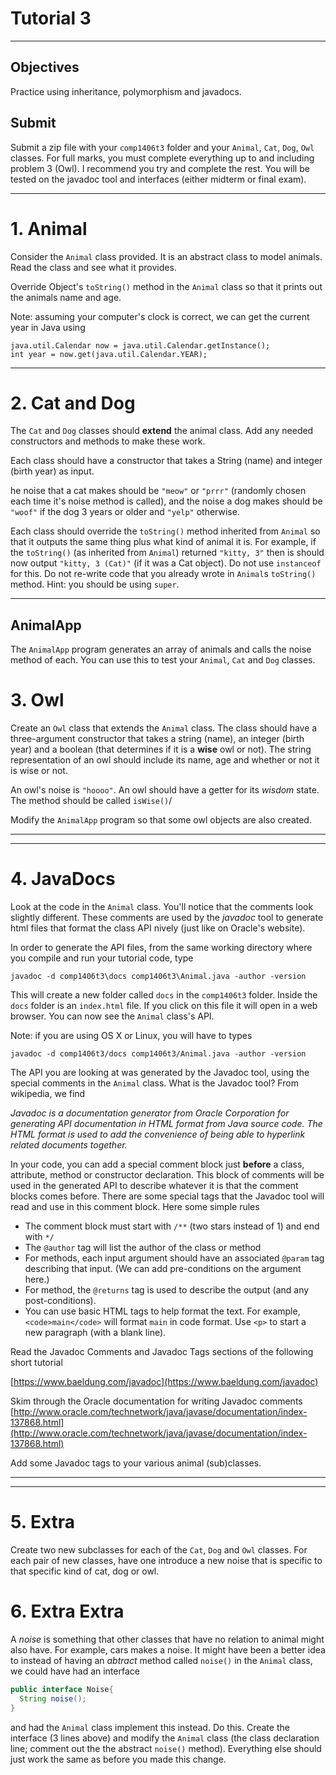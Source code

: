 # Tutorial 3
---

## Objectives  
Practice using inheritance, polymorphism and javadocs.

## Submit

Submit a zip file with your `comp1406t3` folder and your `Animal`, `Cat`, `Dog`,  `Owl` classes. For full marks, you must complete everything up to and including problem 3 (Owl). I recommend you try and complete the rest. You will be tested on the javadoc tool and interfaces (either midterm or final exam).


---

# 1. Animal

Consider the `Animal` class provided. It is an abstract class to model animals. Read the class and see what it provides.

Override Object's `toString()` method in the `Animal` class so that it prints out the animals name and age.

Note: assuming your computer's clock is correct, we can get the current year in Java using

```
java.util.Calendar now = java.util.Calendar.getInstance();
int year = now.get(java.util.Calendar.YEAR);
```

---

# 2. Cat and Dog
The `Cat` and `Dog` classes should __extend__ the animal class. Add any needed constructors and methods to make these work.

Each class should have a constructor that takes a String (name) and integer (birth year) as input.

he noise that a cat makes should be `"meow"` or `"prrr"` (randomly chosen each time it's noise method is called), and the noise a dog makes should be `"woof"` if the dog 3 years or older and `"yelp"` otherwise.

Each class should override the `toString()` method inherited from `Animal` so that it outputs the same thing plus what kind of animal it is. For example, if the `toString()` (as inherited from `Animal`) returned `"kitty, 3"` then is should now output `"kitty, 3 (Cat)"` (if it was a Cat object). Do not use `instanceof` for this. Do not re-write code that you already wrote in `Animal`s `toString()` method. Hint: you should be using `super`.  

---

##  AnimalApp
The `AnimalApp` program generates an array of animals and calls the noise method of each. You can use this to test your `Animal`, `Cat` and `Dog` classes.


# 3.  Owl
Create an `Owl` class that extends the `Animal` class. The class should have a three-argument constructor that takes a string (name), an integer (birth year) and a boolean (that determines if it is a __wise__ owl or not). The string representation of an owl should include its name, age and whether or not it is wise or not.

An owl's noise is `"hoooo"`. An owl should have a getter for its _wisdom_ state. The method should be called `isWise()`/

Modify the `AnimalApp` program so that some owl objects are also created.

---
---

# 4.  JavaDocs


Look at the code in the `Animal` class.  You'll notice that the comments look slightly different. These comments are used by the _javadoc_ tool to generate html files that format the class API nively (just like on Oracle's website).

In order to generate the API files, from the same working directory where you
compile and run your tutorial code, type

```
javadoc -d comp1406t3\docs comp1406t3\Animal.java -author -version
```

This will create a new folder called `docs` in the `comp1406t3` folder.
Inside the `docs` folder is an `index.html` file. If you click on this file
it will open in a web browser. You can now see the `Animal` class's API.

Note: if you are using OS X or Linux, you will have to types

```
javadoc -d comp1406t3/docs comp1406t3/Animal.java -author -version
```

The API you are looking at was generated by the Javadoc tool, using the special comments in the `Animal` class. What is the Javadoc tool?  From wikipedia, we find

_Javadoc is a documentation generator from Oracle Corporation for generating API documentation in HTML format from Java source code. The HTML format is used to add the convenience of being able to hyperlink related documents together._


In your code, you can add a special comment block just __before__ a class, attribute, method or constructor
declaration.  This block of comments will be used in the generated API to describe whatever it is that the
comment blocks comes before.  There are some special tags that the Javadoc tool will read and use in this
comment block.  Here some simple rules

- The comment block must start with `/**` (two stars instead of 1) and end with `*/`
- The `@author` tag will list the author of the class or method
- For methods, each input argument should have an associated `@param` tag describing that input. (We can add pre-conditions on the argument here.)
- For method, the `@returns` tag is used to describe the output (and any post-conditions).
- You can use basic HTML tags to help format the text.  For example, `<code>main</code>` will format `main` in code format. Use `<p>` to start a new paragraph (with a blank line).


Read the Javadoc Comments and Javadoc Tags sections of the following short tutorial  

[https://www.baeldung.com/javadoc](https://www.baeldung.com/javadoc)


Skim through the Oracle documentation for writing Javadoc comments
[http://www.oracle.com/technetwork/java/javase/documentation/index-137868.html](http://www.oracle.com/technetwork/java/javase/documentation/index-137868.html)


Add some Javadoc tags to your various animal (sub)classes.


---
---

# 5.  Extra
Create two new subclasses for each of the `Cat`, `Dog` and `Owl` classes. For each pair of new classes, have one introduce a new noise that is specific to that specific kind of cat, dog or owl.

# 6. Extra Extra

A _noise_ is something that other classes that have no relation to animal might also have. For example, cars makes a noise. It might have been a better idea to instead of having an _abtract_ method called `noise()` in the `Animal` class, we could have had an interface

```java
public interface Noise{
  String noise();
}
```

and had the `Animal` class implement this instead. Do this. Create the interface (3 lines above) and modify the `Animal` class (the class declaration line; comment out the the abstract `noise()` method).  Everything else should just work the same as before you made this change.
